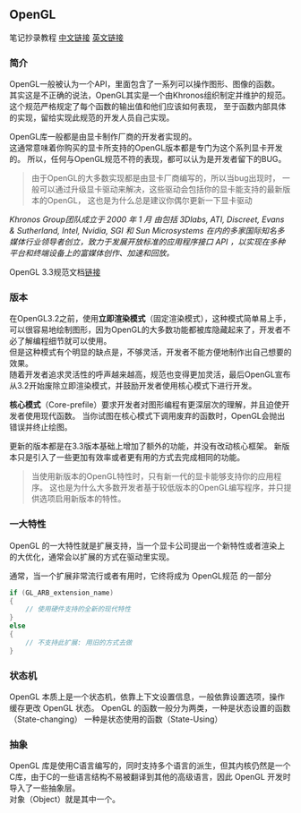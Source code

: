 ## OpenGL

笔记抄录教程
[中文链接](https://learnopengl-cn.github.io/ "国外大佬的中文教程网站")
[英文链接](https://learnopengl.com/ "国外大佬的英文教程网站")


### 简介

OpenGL一般被认为一个API，里面包含了一系列可以操作图形、图像的函数。  
其实这是不正确的说法，OpenGL其实是一个由Khronos组织制定并维护的规范。
这个规范严格规定了每个函数的输出值和他们应该如何表现，
至于函数内部具体的实现，留给实现此规范的开发人员自己实现。

OpenGL库一般都是由显卡制作厂商的开发者实现的。  
这通常意味着你购买的显卡所支持的OpenGL版本都是专门为这个系列显卡开发的。
所以，任何与OpenGL规范不符的表现，都可以认为是开发者留下的BUG。

> 由于OpenGL的大多数实现都是由显卡厂商编写的，所以当bug出现时，
> 一般可以通过升级显卡驱动来解决，这些驱动会包括你的显卡能支持的最新版本的OpenGL，
> 这也是为什么总是建议你偶尔更新一下显卡驱动


*Khronos Group团队成立于 2000 年 1 月 由包括 3Dlabs, ATI, Discreet, Evans & Sutherland, Intel, Nvidia, SGI 和 Sun Microsystems 在内的多家国际知名多媒体行业领导者创立，致力于发展开放标准的应用程序接口 API ，以实现在多种平台和终端设备上的富媒体创作、加速和回放。*


OpenGL 3.3规范文档[链接](https://registry.khronos.org/OpenGL/specs/gl/glspec33.core.pdf)

### 版本

在OpenGL3.2之前，使用**立即渲染模式**（固定渲染模式），这种模式简单易上手，可以很容易地绘制图形，因为OpenGL的大多数功能都被库隐藏起来了，开发者不必了解编程细节就可以使用。  
但是这种模式有个明显的缺点是，不够灵活，开发者不能方便地制作出自己想要的效果。  
随着开发者追求灵活性的呼声越来越高，规范也变得更加灵活，最后OpenGL宣布从3.2开始废除立即渲染模式，并鼓励开发者使用核心模式下进行开发。  

**核心模式**（Core-prefile）要求开发者对图形编程有更深层次的理解，并且迫使开发者使用现代函数。
当你试图在核心模式下调用废弃的函数时，OpenGL会抛出错误并终止绘图。

更新的版本都是在3.3版本基础上增加了额外的功能，并没有改动核心框架。
新版本只是引入了一些更加有效率或者更有用的方式去完成相同的功能。

> 当使用新版本的OpenGL特性时，只有新一代的显卡能够支持你的应用程序。
> 这也是为什么大多数开发者基于较低版本的OpenGL编写程序，并只提供选项启用新版本的特性。


### 一大特性

OpenGL 的一大特性就是扩展支持，当一个显卡公司提出一个新特性或者渲染上的大优化，通常会以扩展的方式在驱动里实现。

通常，当一个扩展非常流行或者有用时，它终将成为 OpenGL规范 的一部分

~~~C#
if (GL_ARB_extension_name)
{
    // 使用硬件支持的全新的现代特性
}
else
{
    // 不支持此扩展: 用旧的方式去做
}
~~~

### 状态机

OpenGL 本质上是一个状态机，依靠上下文设置信息，一般依靠设置选项，操作缓存更改 OpenGL 状态。
OpenGL 的函数一般分为两类，一种是状态设置的函数（State-changing） 一种是状态使用的函数（State-Using）


### 抽象

OpenGL 库是使用C语言编写的，同时支持多个语言的派生，但其内核仍然是一个C库，由于C的一些语言结构不易被翻译到其他的高级语言，因此 OpenGL 开发时导入了一些抽象层。  
对象（Object）就是其中一个。





























